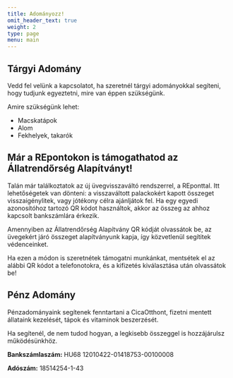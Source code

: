 ```yaml
---
title: Adományozz!
omit_header_text: true
weight: 2
type: page
menu: main
---
```


## Tárgyi Adomány

Vedd fel velünk a kapcsolatot, ha szeretnél tárgyi adományokkal segíteni, hogy tudjunk egyeztetni, mire van éppen szükségünk.

Amire szükségünk lehet:

- Macskatápok
- Alom
- Fekhelyek, takarók

## Már a REpontokon is támogathatod az Állatrendőrség Alapítványt!

Talán már találkoztatok az új üvegvisszaváltó rendszerrel, a REponttal. 
Itt lehetőségetek van dönteni: a visszaváltott palackokért kapott összeget visszaigénylitek, vagy jótékony célra ajánljátok fel. 
Ha egy egyedi azonosítóhoz tartozó QR kódot használtok, akkor az összeg az ahhoz kapcsolt bankszámlára érkezik.

Amennyiben az Állatrendőrség Alapítvány QR kódját olvassátok be, az üvegekért járó összeget alapítványunk kapja, így közvetlenül segítitek védenceinket.

Ha ezen a módon is szeretnétek támogatni munkánkat, mentsétek el az alábbi QR kódot a telefonotokra, és a kifizetés kiválasztása után olvassátok be!

## Pénz Adomány

Pénzadományaink segítenek fenntartani a CicaOtthont, fizetni mentett állataink kezelését, tápok és vitaminok beszerzését.

Ha segítenél, de nem tudod hogyan, a legkisebb összeggel is hozzájárulsz működésünkhöz.

**Bankszámlaszám:** HU68 12010422-01418753-00100008

**Adószám:** 18514254-1-43
